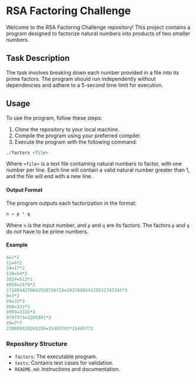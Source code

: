 # RSA Factoring Challenge

Welcome to the RSA Factoring Challenge repository! This project contains a program designed to factorize natural numbers into products of two smaller numbers.

## Task Description

The task involves breaking down each number provided in a file into its prime factors. The program should run independently without dependencies and adhere to a 5-second time limit for execution.

## Usage

To use the program, follow these steps:

1. Clone the repository to your local machine.
2. Compile the program using your preferred compiler.
3. Execute the program with the following command:
```python
./factors <file>
```
Where `<file>` is a text file containing natural numbers to factor, with one number per line. Each line will contain a valid natural number greater than 1, and the file will end with a new line.

#### Output Format
The program outputs each factorization in the format:
```python
n = p * q
```
Where `n` is the input number, and `p` and `q` are its factors. The factors `p` and `q` do not have to be prime numbers.

#### Example
```python
4=2*2
12=6*2
34=17*2
128=64*2
1024=512*2
4958=2479*2
1718944270642558716715=343788854128511743343*5
9=3*3
99=33*3
999=333*3
9999=3333*3
9797973=3265991*3
49=7*7
239809320265259=15485783*15485773
```
### Repository Structure
- `factors`: The executable program.
- `tests`: Contains test cases for validation.
- `README.md`: Instructions and documentation.
